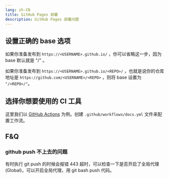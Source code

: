 ```yaml
---
lang: zh-CN
title: GitHub Pages 部署
description: GitHub Pages 部署问题
---
```

## 设置正确的 base 选项
如果你准备发布到 ``https://<USERNAME>.github.io/`` ，你可以省略这一步，因为 base 默认就是 "/" 。

如果你准备发布到 ``https://<USERNAME>.github.io/<REPO>/`` ，也就是说你的仓库地址是 ``https://github.com/<USERNAME>/<REPO>`` ，则将 base 设置为 ``"/<REPO>/"``。

## 选择你想要使用的 CI 工具

这里我们以 [GitHub Actions](https://github.com/features/actions) 为例。创建 ``.github/workflows/docs.yml`` 文件来配置工作流。

## F&Q

### github push 不上去的问题

有时执行 git push 的时候会报错 443 超时，可以检查一下是否开启了全局代理(Global)，可以开启全局代理，用 git bash push 代码。
